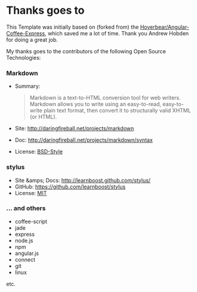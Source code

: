 # Thanks goes to

This Template was initially based on (forked from) the [Hoverbear/Angular-Coffee-Express](https://github.com/Hoverbear/Angular-Coffee-Express),
which saved me a lot of time. Thank you Andrew Hobden for doing a great job.

My thanks goes to the contributors of the following Open Source Technologies:

### Markdown

* Summary:

  > Markdown is a text-to-HTML conversion tool for web writers.
  > Markdown allows you to write using an easy-to-read,
  > easy-to-write plain text format, then convert it to structurally valid XHTML (or HTML).
* Site: http://daringfireball.net/projects/markdown
* Doc: http://daringfireball.net/projects/markdown/syntax
* License: [BSD-Style](http://daringfireball.net/projects/markdown/license)

### stylus

* Site &amps; Docs: http://learnboost.github.com/stylus/
* GitHub: https://github.com/learnboost/stylus
* License: [MIT](https://github.com/LearnBoost/stylus/blob/master/LICENSE)

### ... and others

* coffee-script
* jade
* express
* node.js
* npm
* angular.js
* connect
* git
* linux

etc.